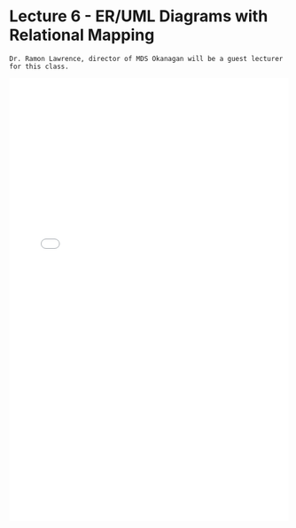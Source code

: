 # Lecture 6 - ER/UML Diagrams with Relational Mapping

```{tip}
Dr. Ramon Lawrence, director of MDS Okanagan will be a guest lecturer for this class.
```

<iframe src="../data_540_dbdesign_lecture6.pdf" width="100%" height="800px" frameBorder="0"> </iframe>